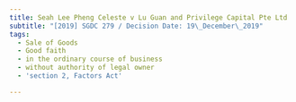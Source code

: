 ```yaml
---
title: Seah Lee Pheng Celeste v Lu Guan and Privilege Capital Pte Ltd
subtitle: "[2019] SGDC 279 / Decision Date: 19\_December\_2019"
tags:
  - Sale of Goods
  - Good faith
  - in the ordinary course of business
  - without authority of legal owner
  - 'section 2, Factors Act'

---
```

